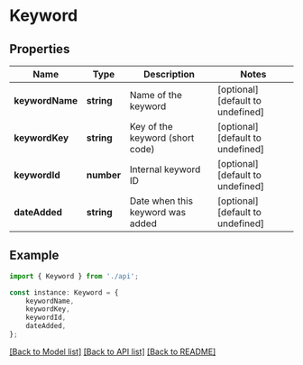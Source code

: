 # Keyword


## Properties

Name | Type | Description | Notes
------------ | ------------- | ------------- | -------------
**keywordName** | **string** | Name of the keyword | [optional] [default to undefined]
**keywordKey** | **string** | Key of the keyword (short code) | [optional] [default to undefined]
**keywordId** | **number** | Internal keyword ID | [optional] [default to undefined]
**dateAdded** | **string** | Date when this keyword was added | [optional] [default to undefined]

## Example

```typescript
import { Keyword } from './api';

const instance: Keyword = {
    keywordName,
    keywordKey,
    keywordId,
    dateAdded,
};
```

[[Back to Model list]](../README.md#documentation-for-models) [[Back to API list]](../README.md#documentation-for-api-endpoints) [[Back to README]](../README.md)
